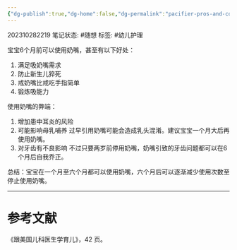 ```yaml
---
{"dg-publish":true,"dg-home":false,"dg-permalink":"pacifier-pros-and-cons","permalink":"/pacifier-pros-and-cons/","dgPassFrontmatter":true}
---
```


202310282219
笔记状态: #随想
标签: #幼儿护理 

宝宝6个月前可以使用奶嘴，甚至有以下好处：

1. 满足吸奶嘴需求
2. 防止新生儿猝死
3. 戒奶嘴比戒吃手指简单
4. 锻炼吸能力

使用奶嘴的弊端：

1. 增加患中耳炎的风险
2. 可能影响母乳哺养
	过早引用奶嘴可能会造成乳头混淆。建议宝宝一个月大后再使用奶嘴。
3. 对牙齿有不良影响
	不过只要两岁前停用奶嘴，奶嘴引致的牙齿问题都可以在6个月后自我乔正。

总结：宝宝在一个月至六个月都可以使用奶嘴，六个月后可以逐渐减少使用次数至停止使用奶嘴。

---
# 参考文献

《跟美国儿科医生学育儿》，42 页。